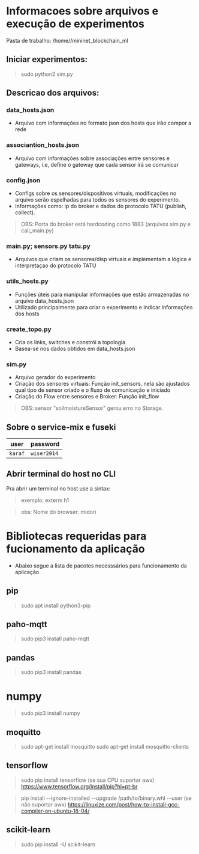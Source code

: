 # Informacoes sobre arquivos e execução de experimentos

Pasta de trabalho:
/home/<user of system >/mininet_blockchain_ml

## Iniciar experimentos:
> sudo python2 sim.py

## Descricao dos arquivos:

### data_hosts.json
- Arquivo com informações no formato json dos hosts que irão compor a rede
### associantion_hosts.json
- Arquivo com informações sobre associações entre sensores e gateways, i.e, define o gateway que cada sensor irá se comunicar
### config.json
- Configs sobre os sensores/dispositivos virtuais, modificações no arquivo serão espelhadas
para todos os sensores do experimento.
- Informações como: ip do broker e dados do protocolo TATU (publish, collect).

> OBS: Porta do broker está hardcoding como 1883 (arquivos sim.py e call_main.py)
### main.py; sensors.py tatu.py
- Arquivos que criam os sensores/disp virtuais e implementam a lógica e interpretaçao do 
protocolo TATU
### utils_hosts.py
- Funções úteis para manipular informações que estão armazenadas no arquivo data_hosts.json
- Utilizado principalmente para criar o experimento e indicar informações dos hosts
### create_topo.py
- Cria os links, switches e constrói a topologia
- Basea-se nos dados obtidos em data_hosts.json
### sim.py
- Arquivo gerador do experimento
- Criação dos sensores virtuais: Função init_sensors, nela são ajustados qual tipo de sensor criado e o fluxo de comunicação e iniciado
- Criação do Flow entre sensores e Broker: Função init_flow
> OBS: sensor "soilmoistureSensor" gerou erro no Storage.

## Sobre o service-mix e fuseki

 | user  | password |
 | -- | -- |
 | `karaf` | `wiser2014` |


## Abrir terminal do host no CLI
Pra abrir um terminal no host use a sintax: 
> <xterm> <hostname>
> exemplo: exterm h1

> obs: Nome do browser: midori​

# Bibliotecas requeridas para fucionamento da aplicação

- Abaixo segue a lista de pacotes necesssários para funcionamento da aplicação

## pip
> sudo apt install python3-pip

## paho-mqtt
> sudo pip3 install paho-mqtt

## pandas
> sudo pip3 install pandas

# numpy
> sudo pip3 install numpy

## moquitto
> sudo apt-get install mosquitto
> sudo apt-get install mosquitto-clients

## tensorflow
> sudo pip install tensorflow (se sua CPU suportar awx)
> https://www.tensorflow.org/install/pip?hl=pt-br

> pip install --ignore-installed --upgrade /path/to/binary.whl --user (se não suportar awx)
> https://linuxize.com/post/how-to-install-gcc-compiler-on-ubuntu-18-04/

## scikit-learn
> sudo pip install -U scikit-learn
